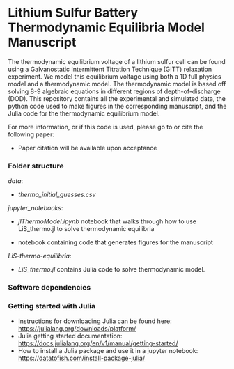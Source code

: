 # Lithium Sulfur Battery Thermodynamic Equilibria Model Manuscript
The thermodynamic equilibrium voltage of a lithium sulfur cell can be found using a Galvanostatic Intermittent Titration Technique (GITT) relaxation experiment. We model this equilibrium voltage using both a 1D full physics model and a thermodynamic model. The thermodynamic model is based off solving 8-9 algebraic equations in different regions of depth-of-discharge (DOD). This repository contains all the experimental and simulated data, the python code used to make figures in the corresponding manuscript, and the Julia code for the thermodynamic equilibrium model.

For more information, or if this code is used, please go to or cite the following paper:
- Paper citation will be available upon acceptance


### Folder structure
*data*:
- *thermo_initial_guesses.csv*


*jupyter_notebooks*:

- *jlThermoModel.ipynb* notebook that walks through how to use LiS_thermo.jl to solve thermodynamic equilibria

- notebook containing code that generates figures for the manuscript

*LiS-thermo-equilibria*:
- *LiS_thermo.jl* contains Julia code to solve thermodynamic model.


### Software dependencies



### Getting started with Julia
- Instructions for downloading Julia can be found here: https://julialang.org/downloads/platform/
- Julia getting started documentation: https://docs.julialang.org/en/v1/manual/getting-started/
- How to install a Julia package and use it in a jupyter notebook: https://datatofish.com/install-package-julia/
